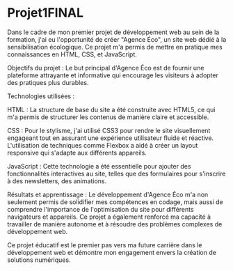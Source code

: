 # Projet1FINAL

Dans le cadre de mon premier projet de développement web au sein de la formation, j'ai eu l'opportunité de créer "Agence Éco", un site web dédié à la sensibilisation écologique. Ce projet m'a permis de mettre en pratique mes connaissances en HTML, CSS, et JavaScript.

Objectifs du projet :
Le but principal d'Agence Éco est de fournir une plateforme attrayante et informative qui encourage les visiteurs à adopter des pratiques plus durables.

Technologies utilisées :

HTML : La structure de base du site a été construite avec HTML5, ce qui m'a permis de structurer les contenus de manière claire et accessible.


CSS : Pour le stylisme, j'ai utilisé CSS3 pour rendre le site visuellement engageant tout en assurant une expérience utilisateur fluide et réactive. 
L'utilisation de techniques comme Flexbox a aidé à créer un layout responsive qui s'adapte aux différents appareils.

JavaScript : Cette technologie a été essentielle pour ajouter des fonctionnalités interactives au site, telles que des formulaires pour s'inscrire à des newsletters, des animations.

Résultats et apprentissage :
Le développement d'Agence Éco m'a non seulement permis de solidifier mes compétences en codage, mais aussi de comprendre l'importance de l'optimisation du site pour différents navigateurs et appareils. Ce projet a également renforcé ma capacité à travailler de manière autonome et à résoudre des problèmes complexes de développement web.

Ce projet éducatif est le premier pas vers ma future carrière dans le développement web et démontre mon engagement envers la création de solutions numériques.

